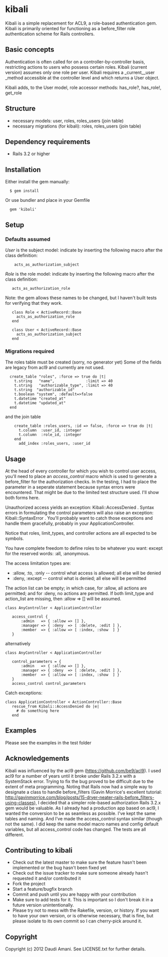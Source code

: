 # kibali

Kibali is a simple replacement for ACL9, a role-based authentication gem.
Kibali is primarily oriented for functioning as a before\_filter role authentication 
scheme for Rails controllers.

## Basic concepts
Authentication is often called for on a controller-by-controller basis, restricting
actions to users who possess certain roles. Kibali (current version) assumes only one role
per user. Kibali requires a _current__user _method accessible at the controller level
and which returns a User object.

Kibali adds, to the User model, role accessor methods: has\_role?, has\_role!, get\_role

## Structure

* necessary models: user, roles, roles\_users (join table)
* necessary migrations (for kibali): roles, roles\_users (join table)

## Dependency requirements

* Rails 3.2 or higher

## Installation

Either install the gem manually:

```
  $ gem install
```

Or use bundler and place in your Gemfile

```
  gem 'kibali'
```

## Setup

### Defaults assumed

*User* is the subject model: 
indicate by inserting the following macro after the class definition:
```
    acts_as_authorization_subject
```

*Role* is the role model: 
indicate by inserting the following macro after the class definition:

```
   acts_as_authorization_role
```

Note: the gem allows these names to be changed, but I haven't built tests
for verifying that they work.

```
   class Role < ActiveRecord::Base
     acts_as_authorization_role
   end

   class User < ActiveRecord::Base
     acts_as_authorization_subject
   end
```

### Migrations required

The roles table must be created (sorry, no generator yet)
Some of the fields are legacy from acl9 and currently are not used.

```
  create_table "roles", :force => true do |t|
    t.string   "name",              :limit => 40
    t.string   "authorizable_type", :limit => 40
    t.string  "authorizable_id"
    t.boolean "system", :default=>false
    t.datetime "created_at"
    t.datetime "updated_at"
  end
```

and the join table

```
    create_table :roles_users, :id => false, :force => true do |t|
      t.column  :user_id, :integer
      t.column  :role_id, :integer
    end
      add_index :roles_users, :user_id
```
 

## Usage

At the head of every controller for which you wish to control user access,
you'll need to place an _access_control_ macro which is used to generate a 
before_filter for the authorization checks. In the testing, I had to place the
parameter in a seperate statement because syntax errors were encountered. That
might be due to the limited test structure used. I'll show both forms here.

Unauthorized access yields an exception: Kibali::AccessDenied .
Syntax errors in formulating the control parameters will also raise an exception: Kibali::SyntaxError .
You'll probably want to catch those exceptions and handle them gracefully, probably in your ApplicationController.

Notice that roles, limit_types, and controller actions are all expected to be symbols.

You have complete freedom to define roles to be whatever you want: except for the reserved words: :all, :anonymous.

The access limitation types are: 

* :allow, :to, :only -- control what access is allowed; all else will be denied
* :deny, :except -- control what is denied; all else will be permitted

The action list can be empty; in which case, for :allow, all actions are permitted; and for :deny, no actions are permitted.
If both limit_type and action_list are missing, then :allow => [] will be assumed.

```
class AnyController < ApplicationController

   access_control {
       :admin   => { :allow => [] },
       :manager => { :deny  => [ :delete, :edit ] },
       :member  => { :allow => [ :index, :show  ] }
   }
```
 
alternatively

```
class AnyController < ApplicationController

   control_parameters = {
       :admin   => { :allow => [] },
       :manager => { :deny  => [ :delete, :edit ] },
       :member  => { :allow => [ :index, :show  ] }
   }
   access_control control_parameters
```
 
Catch exceptions:

```
class ApplicationController < ActionController::Base
   rescue_from Kibali::AccessDenied do |e|
     # do something here
   end
```


## Examples

Please see the examples in the test folder
 
## Acknowledgements

Kibali was influenced by the acl9 gem (https://github.com/be9/acl9). 
I used acl9 for a number of years until it broke under Rails 3.2.x with a SystemStack error. 
Trying to fix the bug proved to be difficult due to the extent of meta programming. Noting that Rails now
had a simple way to designate a class to handle before_filters 
(Gavin Morrice's excellent tutorial: http://gavinmorrice.com/blog/posts/15-dryer-neater-rails-before_filters-using-classes),
I decided that a simpler role-based authorization Rails 3.2.x gem would be valuable. As I already had a production app based
on acl9, I wanted the conversion to be as seamless as possible. I've kept the same tables and naming. And I've made
the access_control syntax similar (though not the same). I did keep the same model macro names and config default variables,
but all access_control code has changed. The tests are all different.


## Contributing to kibali
 
* Check out the latest master to make sure the feature hasn't been implemented or the bug hasn't been fixed yet
* Check out the issue tracker to make sure someone already hasn't requested it and/or contributed it
* Fork the project
* Start a feature/bugfix branch
* Commit and push until you are happy with your contribution
* Make sure to add tests for it. This is important so I don't break it in a future version unintentionally.
* Please try not to mess with the Rakefile, version, or history. If you want to have your own version, or is otherwise necessary, that is fine, but please isolate to its own commit so I can cherry-pick around it.

## Copyright

Copyright (c) 2012 Daudi Amani. See LICENSE.txt for further details.

